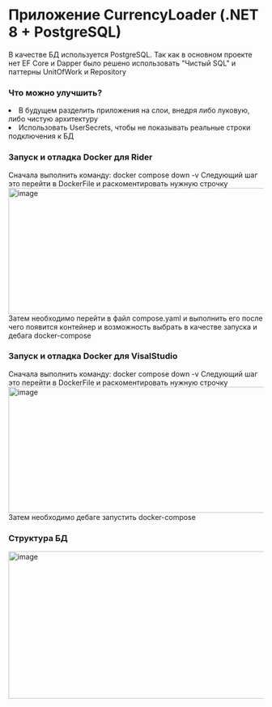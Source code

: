 <h1>Приложение CurrencyLoader (.NET 8 + PostgreSQL)</h1>

В качестве БД используется PostgreSQL. 
Так как в основном проекте нет EF Core и Dapper было решено использовать "Чистый SQL" и паттерны UnitOfWork и Repository

<h3>Что можно улучшить?</h3>

<li>В будущем разделить приложения на слои, внедря либо луковую, либо чистую архитектуру</li>
<li>Использовать UserSecrets, чтобы не показывать реальные строки подключения к БД</li>

<h3>Запуск и отладка Docker для Rider</h3>
Сначала выполнить команду: docker compose down -v
Следующий шаг это перейти в DockerFile и раскоментировать нужную строчку
<img width="716" height="249" alt="image" src="https://github.com/user-attachments/assets/7fa35453-6843-4aa4-a152-8e05b8bc8851" />
Затем необходимо перейти в файл compose.yaml и выполнить его после чего появится контейнер и возможность выбрать в качестве запуска и дебага docker-compose

<h3>Запуск и отладка Docker для VisalStudio</h3>
Сначала выполнить команду: docker compose down -v
Следующий шаг это перейти в DockerFile и раскоментировать нужную строчку
<img width="716" height="249" alt="image" src="https://github.com/user-attachments/assets/7fa35453-6843-4aa4-a152-8e05b8bc8851" />
Затем необходимо дебаге запустить docker-compose

<h3>Структура БД</h3>
<img width="612" height="291" alt="image" src="https://github.com/user-attachments/assets/7659b9a7-20b9-47dc-adf9-fec3673dbeeb" />

